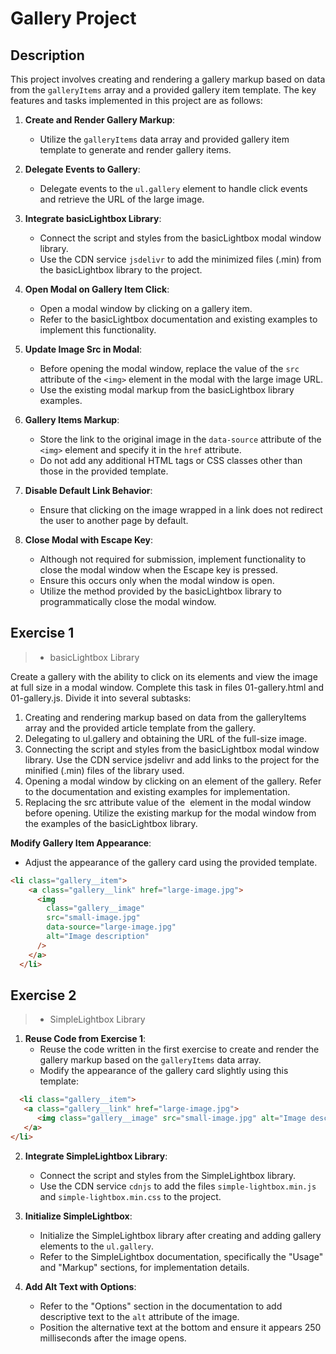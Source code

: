 # Gallery Project 

## Description 

This project involves creating and rendering a gallery markup based on data from the `galleryItems` array and a provided gallery item template. The key features and tasks implemented in this project are as follows:

1. **Create and Render Gallery Markup**: 
   - Utilize the `galleryItems` data array and provided gallery item template to generate and render gallery items.

2. **Delegate Events to Gallery**:
   - Delegate events to the `ul.gallery` element to handle click events and retrieve the URL of the large image.

3. **Integrate basicLightbox Library**:
   - Connect the script and styles from the basicLightbox modal window library.
   - Use the CDN service `jsdelivr` to add the minimized files (.min) from the basicLightbox library to the project.

4. **Open Modal on Gallery Item Click**:
   - Open a modal window by clicking on a gallery item.
   - Refer to the basicLightbox documentation and existing examples to implement this functionality.

5. **Update Image Src in Modal**:
   - Before opening the modal window, replace the value of the `src` attribute of the `<img>` element in the modal with the large image URL.
   - Use the existing modal markup from the basicLightbox library examples.

6. **Gallery Items Markup**:
   - Store the link to the original image in the `data-source` attribute of the `<img>` element and specify it in the `href` attribute.
   - Do not add any additional HTML tags or CSS classes other than those in the provided template.

7. **Disable Default Link Behavior**:
   - Ensure that clicking on the image wrapped in a link does not redirect the user to another page by default.

8. **Close Modal with Escape Key**:
   - Although not required for submission, implement functionality to close the modal window when the Escape key is pressed.
   - Ensure this occurs only when the modal window is open.
   - Utilize the method provided by the basicLightbox library to programmatically close the modal window.


## Exercise 1 
> - basicLightbox Library
>

Create a gallery with the ability to click on its elements and view the image at full size in a modal window. Complete this task in files 01-gallery.html and 01-gallery.js. Divide it into several subtasks:

1. Creating and rendering markup based on data from the galleryItems array and the provided article template from the gallery.
2. Delegating to ul.gallery and obtaining the URL of the full-size image.
3. Connecting the script and styles from the basicLightbox modal window library. Use the CDN service jsdelivr and add links to the project for the minified (.min) files of the library used.
4. Opening a modal window by clicking on an element of the gallery. Refer to the documentation and existing examples for implementation.
5. Replacing the src attribute value of the <img> element in the modal window before opening. Utilize the existing markup for the modal window from the examples of the basicLightbox library.
   
 **Modify Gallery Item Appearance**:
   - Adjust the appearance of the gallery card using the provided template.
     
 ```html
<li class="gallery__item">
     <a class="gallery__link" href="large-image.jpg">
       <img
         class="gallery__image"
         src="small-image.jpg"
         data-source="large-image.jpg"
         alt="Image description"
       />
     </a>
   </li>
   ```

## Exercise 2 
> - SimpleLightbox Library
>

1. **Reuse Code from Exercise 1**:
   - Reuse the code written in the first exercise to create and render the gallery markup based on the `galleryItems` data array.
   - Modify the appearance of the gallery card slightly using this template:
     
```html
  <li class="gallery__item">
   <a class="gallery__link" href="large-image.jpg">
      <img class="gallery__image" src="small-image.jpg" alt="Image description" />
   </a>
</li>
```

2. **Integrate SimpleLightbox Library**:
   - Connect the script and styles from the SimpleLightbox library.
   - Use the CDN service `cdnjs` to add the files `simple-lightbox.min.js` and `simple-lightbox.min.css` to the project.

3. **Initialize SimpleLightbox**:
   - Initialize the SimpleLightbox library after creating and adding gallery elements to the `ul.gallery`.
   - Refer to the SimpleLightbox documentation, specifically the "Usage" and "Markup" sections, for implementation details.

4. **Add Alt Text with Options**:
   - Refer to the "Options" section in the documentation to add descriptive text to the `alt` attribute of the image.
   - Position the alternative text at the bottom and ensure it appears 250 milliseconds after the image opens.
